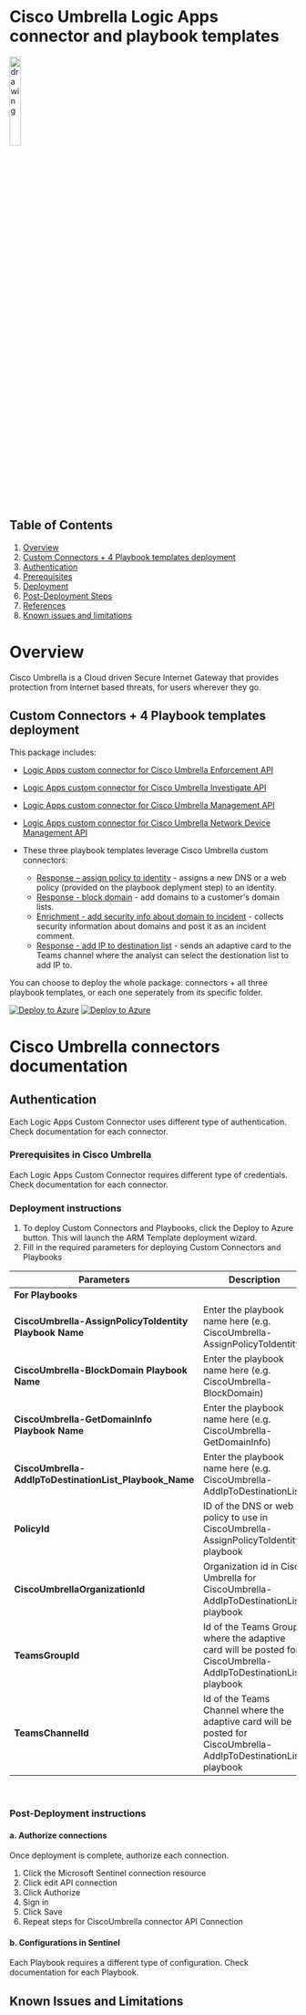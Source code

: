# Cisco Umbrella Logic Apps connector and playbook templates

<img src="./cisco-logo.png" alt="drawing" width="20%"/><br>

## Table of Contents

1. [Overview](#overview)
1. [Custom Connectors + 4 Playbook templates deployment](#deployall)
1. [Authentication](#importantnotes)
1. [Prerequisites](#prerequisites)
1. [Deployment](#deployment)
1. [Post-Deployment Steps](#postdeployment)
1. [References](#references)
1. [Known issues and limitations](#limitations)

<a name="overview">

# Overview

Cisco Umbrella is a Cloud driven Secure Internet Gateway that provides protection from Internet based threats, for users wherever they go.

<a name="deployall">

## Custom Connectors + 4 Playbook templates deployment

This package includes:

* [Logic Apps custom connector for Cisco Umbrella Enforcement API](./CiscoUmbrellaEnforcementAPIConnector)
* [Logic Apps custom connector for Cisco Umbrella Investigate API](./CiscoUmbrellaInvestigateAPIConnector)
* [Logic Apps custom connector for Cisco Umbrella Management API](./CiscoUmbrellaManagementAPIConnector)
* [Logic Apps custom connector for Cisco Umbrella Network Device Management API](./CiscoUmbrellaNetworkDeviceManagementAPIConnector)

* These three playbook templates leverage Cisco Umbrella custom connectors:
  * [Response – assign policy to identity](./Playbooks/CiscoUmbrella-AssignPolicyToIdentity) - assigns a new DNS or a web policy (provided on the playbook deplyment step) to an identity.
  * [Response - block domain](./Playbooks/CiscoUmbrella-BlockDomain) - add domains to a customer's domain lists.
  * [Enrichment - add security info about domain to incident](./Playbooks/CiscoUmbrella-GetDomainInfo) - collects security information about domains and post it as an incident comment.
  * [Response - add IP to destination list](./Playbooks/CiscoUmbrella-AddIpToDestinationList) - sends an adaptive card to the Teams channel where the analyst can select the destionation list to add IP to.

You can choose to deploy the whole package: connectors + all three playbook templates, or each one seperately from its specific folder.

[![Deploy to Azure](https://aka.ms/deploytoazurebutton)](https://portal.azure.com/#create/Microsoft.Template/uri/https%3A%2F%2Fraw.githubusercontent.com%2FAzure%2FAzure-Sentinel%2Fmaster%2FSolutions%2FCiscoUmbrella%2FPlaybooks%2Fazuredeploy.json) [![Deploy to Azure](https://aka.ms/deploytoazuregovbutton)](https://portal.azure.us/#create/Microsoft.Template/uri/https%3A%2F%2Fraw.githubusercontent.com%2FAzure%2FAzure-Sentinel%2Fmaster%2FSolutions%2FCiscoUmbrella%2FPlaybooks%2Fazuredeploy.json)

# Cisco Umbrella connectors documentation 

<a name="authentication">

## Authentication

Each Logic Apps Custom Connector uses different type of authentication. Check documentation for each connector.

<a name="prerequisites">

### Prerequisites in Cisco Umbrella

Each Logic Apps Custom Connector requires different type of credentials. Check documentation for each connector.

<a name="deployment">

### Deployment instructions 

1. To deploy Custom Connectors and Playbooks, click the Deploy to Azure button. This will launch the ARM Template deployment wizard.
2. Fill in the required parameters for deploying Custom Connectors and Playbooks

| Parameters | Description |
|----------------|--------------|
|**For Playbooks**|
|**CiscoUmbrella-AssignPolicyToIdentity Playbook Name** | Enter the playbook name here (e.g. CiscoUmbrella-AssignPolicyToIdentity)|
|**CiscoUmbrella-BlockDomain Playbook Name** | Enter the playbook name here (e.g. CiscoUmbrella-BlockDomain)|
|**CiscoUmbrella-GetDomainInfo Playbook Name** | Enter the playbook name here (e.g. CiscoUmbrella-GetDomainInfo)|
|**CiscoUmbrella-AddIpToDestinationList_Playbook_Name** | Enter the playbook name here (e.g. CiscoUmbrella-AddIpToDestinationList)|
|**PolicyId** | ID of the DNS or web policy to use in CiscoUmbrella-AssignPolicyToIdentity playbook|
|**CiscoUmbrellaOrganizationId** | Organization id in Cisco Umbrella for CiscoUmbrella-AddIpToDestinationList playbook|
|**TeamsGroupId** | Id of the Teams Group where the adaptive card will be posted for CiscoUmbrella-AddIpToDestinationList playbook|
|**TeamsChannelId** | Id of the Teams Channel where the adaptive card will be posted for CiscoUmbrella-AddIpToDestinationList playbook|

<br>
<a name="postdeployment">

### Post-Deployment instructions

#### a. Authorize connections

Once deployment is complete, authorize each connection.

1. Click the Microsoft Sentinel connection resource
2. Click edit API connection
3. Click Authorize
4. Sign in
5. Click Save
6. Repeat steps for CiscoUmbrella connector API Connection

#### b. Configurations in Sentinel

Each Playbook requires a different type of configuration. Check documentation for each Playbook.

<a name="limitations">

## Known Issues and Limitations
